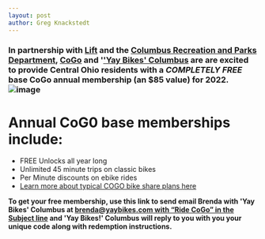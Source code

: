 ```yaml
---
layout: post
author: Greg Knackstedt
---
```


### In partnership with [Lift](https://www.lyft.com/bikes/columbus-oh) and the [Columbus Recreation and Parks Department](https://www.columbus.gov/recreationandparks/programs/CoGo-Bike-Share-Program/), [CoGo](https://cogobikeshare.com/) and '['Yay Bikes' Columbus](https://www.yaybikes.com/) are are excited to **provide Central Ohio residents with a _COMPLETELY FREE_  base CoGo annual membership (an $85 value) for 2022.** ![image](https://user-images.githubusercontent.com/52809959/175823621-01d58c01-649a-4b86-b6fd-61c572943575.png)

# Annual CoG0 base memberships include:

- FREE Unlocks all year long
- Unlimited 45 minute trips on classic bikes
- Per Minute discounts on ebike rides
- [Learn more about typical COGO bike share plans here](https://account.cogobikeshare.com/access-plans)


**To get your free membership, use this link to send email Brenda with 'Yay Bikes' Columbus at [brenda@yaybikes.com with “Ride CoGo” in the Subject line](mailto:brenda@yaybikes.com?subject=RideCOGO&body=Hello%20Brenda!%0D%0A%0D%0AI%20was%20interested%20in%20taking%20part%20of%20the%20wonderful%20arrangement%20'Yay%20Bikes'%20Columbus%20has%20with%20COGO%20posted%20on%20https%3A%2F%2Fwww.yaybikes.com%2F%20and%20https%3A%2F%2Fimages.squarespace-cdn.com%2Fcontent%2Fv1%2F5645dea9e4b0639705d8b2dd%2F81b25aa6-193f-423e-bd0c-094ffabadbe4%2FCoGo%2BMembership%2BGiveaway%2B%2528Rectangle%2BGraphic%2B1%2529.jpg%20.%20Would%20you%20be%20so%20kind%20as%20to%20send%20me%20a%20code%20so%20I%20may%20make%20use%20of%20this%20wonderful%20program%3F%0D%0A%0D%0AThanks%20so%20much!) and 'Yay Bikes!' Columbus will reply to you with you your unique code along with redemption instructions.**
